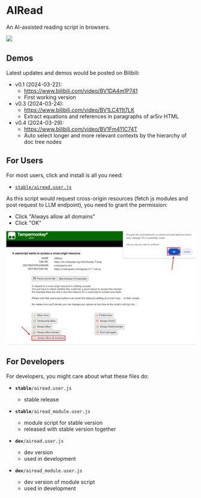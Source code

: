 # AIRead

An AI-assisted reading script in browsers.

![](https://img.shields.io/github/v/release/hansimov/airead?label=AIRead&color=blue&cacheSeconds=60)

## Demos

Latest updates and demos would be posted on Bilibili:

- v0.1 (2024-03-22):
  - https://www.bilibili.com/video/BV1DA4m1P741
  - First working version
- v0.3 (2024-03-24):
  - https://www.bilibili.com/video/BV1LC411t7LK
  - Extract equations and references in paragraphs of ar5iv HTML
- v0.4 (2024-03-29):
  - https://www.bilibili.com/video/BV1Fm411C74T
  - Auto select longer and more relevant contexts by the hierarchy of doc tree nodes


## For Users

For most users, click and install is all you need:

- [<code>stable/airead.user.js</code>](https://github.com/Hansimov/airead/raw/main/stable/airead.user.js)

As this script would request cross-origin resources (fetch js modules and post request to LLM endpoint), you need to grant the permission:

- Click "Always allow all domains"
- Click "OK"

![](./assets/install.png)

## For Developers

For developers, you might care about what these files do:

- <code><b>stable</b>/airead.user.js</code>
  - stable release

- <code><b>stable</b>/airead_module.user.js</code>
  - module script for stable version
  - released with stable version together

- <code><b>dev</b>/airead.user.js</code>
  - dev version
  - used in development
- <code><b>dev</b>/airead_module.user.js</code>
  - dev version of module script
  - used in development
